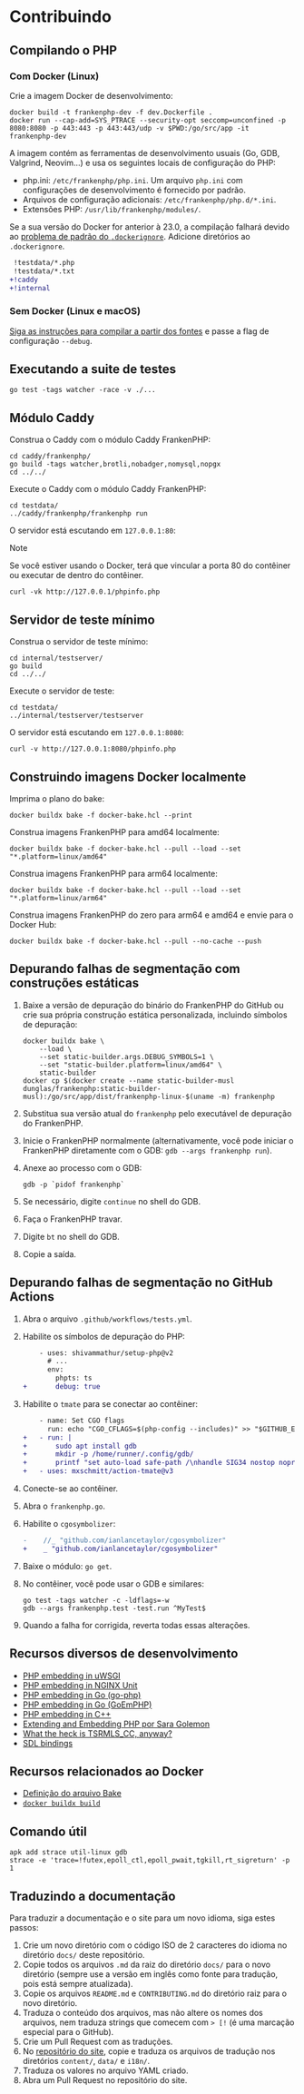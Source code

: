 # Contribuindo

## Compilando o PHP

### Com Docker (Linux)

Crie a imagem Docker de desenvolvimento:

```console
docker build -t frankenphp-dev -f dev.Dockerfile .
docker run --cap-add=SYS_PTRACE --security-opt seccomp=unconfined -p 8080:8080 -p 443:443 -p 443:443/udp -v $PWD:/go/src/app -it frankenphp-dev
```

A imagem contém as ferramentas de desenvolvimento usuais (Go, GDB, Valgrind,
Neovim...) e usa os seguintes locais de configuração do PHP:

- php.ini: `/etc/frankenphp/php.ini`.
  Um arquivo `php.ini` com configurações de desenvolvimento é fornecido por
  padrão.
- Arquivos de configuração adicionais: `/etc/frankenphp/php.d/*.ini`.
- Extensões PHP: `/usr/lib/frankenphp/modules/`.

Se a sua versão do Docker for anterior à 23.0, a compilação falhará devido ao
[problema de padrão do `.dockerignore`](https://github.com/moby/moby/pull/42676).
Adicione diretórios ao `.dockerignore`.

```patch
 !testdata/*.php
 !testdata/*.txt
+!caddy
+!internal
```

### Sem Docker (Linux e macOS)

[Siga as instruções para compilar a partir dos fontes](compile.md) e passe a
flag de configuração `--debug`.

## Executando a suite de testes

```console
go test -tags watcher -race -v ./...
```

## Módulo Caddy

Construa o Caddy com o módulo Caddy FrankenPHP:

```console
cd caddy/frankenphp/
go build -tags watcher,brotli,nobadger,nomysql,nopgx
cd ../../
```

Execute o Caddy com o módulo Caddy FrankenPHP:

```console
cd testdata/
../caddy/frankenphp/frankenphp run
```

O servidor está escutando em `127.0.0.1:80`:

> [!NOTE]
> Se você estiver usando o Docker, terá que vincular a porta 80 do contêiner ou
> executar de dentro do contêiner.

```console
curl -vk http://127.0.0.1/phpinfo.php
```

## Servidor de teste mínimo

Construa o servidor de teste mínimo:

```console
cd internal/testserver/
go build
cd ../../
```

Execute o servidor de teste:

```console
cd testdata/
../internal/testserver/testserver
```

O servidor está escutando em `127.0.0.1:8080`:

```console
curl -v http://127.0.0.1:8080/phpinfo.php
```

## Construindo imagens Docker localmente

Imprima o plano do bake:

```console
docker buildx bake -f docker-bake.hcl --print
```

Construa imagens FrankenPHP para amd64 localmente:

```console
docker buildx bake -f docker-bake.hcl --pull --load --set "*.platform=linux/amd64"
```

Construa imagens FrankenPHP para arm64 localmente:

```console
docker buildx bake -f docker-bake.hcl --pull --load --set "*.platform=linux/arm64"
```

Construa imagens FrankenPHP do zero para arm64 e amd64 e envie para o Docker
Hub:

```console
docker buildx bake -f docker-bake.hcl --pull --no-cache --push
```

## Depurando falhas de segmentação com construções estáticas

1. Baixe a versão de depuração do binário do FrankenPHP do GitHub ou crie sua
   própria construção estática personalizada, incluindo símbolos de depuração:

   ```console
   docker buildx bake \
       --load \
       --set static-builder.args.DEBUG_SYMBOLS=1 \
       --set "static-builder.platform=linux/amd64" \
       static-builder
   docker cp $(docker create --name static-builder-musl dunglas/frankenphp:static-builder-musl):/go/src/app/dist/frankenphp-linux-$(uname -m) frankenphp
   ```

2. Substitua sua versão atual do `frankenphp` pelo executável de depuração do
   FrankenPHP.
3. Inicie o FrankenPHP normalmente (alternativamente, você pode iniciar o
   FrankenPHP diretamente com o GDB: `gdb --args frankenphp run`).
4. Anexe ao processo com o GDB:

   ```console
   gdb -p `pidof frankenphp`
   ```

5. Se necessário, digite `continue` no shell do GDB.
6. Faça o FrankenPHP travar.
7. Digite `bt` no shell do GDB.
8. Copie a saída.

## Depurando falhas de segmentação no GitHub Actions

1. Abra o arquivo `.github/workflows/tests.yml`.
2. Habilite os símbolos de depuração do PHP:

   ```patch
       - uses: shivammathur/setup-php@v2
         # ...
         env:
           phpts: ts
   +       debug: true
   ```

3. Habilite o `tmate` para se conectar ao contêiner:

   ```patch
       - name: Set CGO flags
         run: echo "CGO_CFLAGS=$(php-config --includes)" >> "$GITHUB_ENV"
   +   - run: |
   +       sudo apt install gdb
   +       mkdir -p /home/runner/.config/gdb/
   +       printf "set auto-load safe-path /\nhandle SIG34 nostop noprint pass" > /home/runner/.config/gdb/gdbinit
   +   - uses: mxschmitt/action-tmate@v3
   ```

4. Conecte-se ao contêiner.
5. Abra o `frankenphp.go`.
6. Habilite o `cgosymbolizer`:

   ```patch
   -	//_ "github.com/ianlancetaylor/cgosymbolizer"
   +	_ "github.com/ianlancetaylor/cgosymbolizer"
   ```

7. Baixe o módulo: `go get`.
8. No contêiner, você pode usar o GDB e similares:

   ```console
   go test -tags watcher -c -ldflags=-w
   gdb --args frankenphp.test -test.run ^MyTest$
   ```

9. Quando a falha for corrigida, reverta todas essas alterações.

## Recursos diversos de desenvolvimento

- [PHP embedding in uWSGI](https://github.com/unbit/uwsgi/blob/master/plugins/php/php_plugin.c)
- [PHP embedding in NGINX Unit](https://github.com/nginx/unit/blob/master/src/nxt_php_sapi.c)
- [PHP embedding in Go (go-php)](https://github.com/deuill/go-php)
- [PHP embedding in Go (GoEmPHP)](https://github.com/mikespook/goemphp)
- [PHP embedding in C++](https://gist.github.com/paresy/3cbd4c6a469511ac7479aa0e7c42fea7)
- [Extending and Embedding PHP por Sara Golemon](https://books.google.fr/books?id=zMbGvK17_tYC&pg=PA254&lpg=PA254#v=onepage&q&f=false)
- [What the heck is TSRMLS_CC, anyway?](http://blog.golemon.com/2006/06/what-heck-is-tsrmlscc-anyway.html)
- [SDL bindings](https://pkg.go.dev/github.com/veandco/go-sdl2@v0.4.21/sdl#Main)

## Recursos relacionados ao Docker

- [Definição do arquivo Bake](https://docs.docker.com/build/customize/bake/file-definition/)
- [`docker buildx build`](https://docs.docker.com/engine/reference/commandline/buildx_build/)

## Comando útil

```console
apk add strace util-linux gdb
strace -e 'trace=!futex,epoll_ctl,epoll_pwait,tgkill,rt_sigreturn' -p 1
```

## Traduzindo a documentação

Para traduzir a documentação e o site para um novo idioma, siga estes passos:

1. Crie um novo diretório com o código ISO de 2 caracteres do idioma no
   diretório `docs/` deste repositório.
2. Copie todos os arquivos `.md` da raiz do diretório `docs/` para o novo
   diretório (sempre use a versão em inglês como fonte para tradução, pois está
   sempre atualizada).
3. Copie os arquivos `README.md` e `CONTRIBUTING.md` do diretório raiz para o
   novo diretório.
4. Traduza o conteúdo dos arquivos, mas não altere os nomes dos arquivos, nem
   traduza strings que comecem com `> [!` (é uma marcação especial para o
   GitHub).
5. Crie um Pull Request com as traduções.
6. No
   [repositório do site](https://github.com/dunglas/frankenphp-website/tree/main),
   copie e traduza os arquivos de tradução nos diretórios `content/`, `data/` e
   `i18n/`.
7. Traduza os valores no arquivo YAML criado.
8. Abra um Pull Request no repositório do site.
